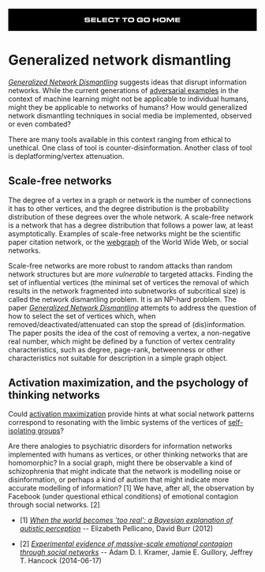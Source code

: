 [![](https://raw.githubusercontent.com/wdbm/InfoPeace/master/media/InfoPeace_home.png)](https://github.com/wdbm/InfoPeace/blob/master/README.md)

# Generalized network dismantling

[*Generalized Network Dismantling*](https://arxiv.org/abs/1801.01357) suggests ideas that disrupt information networks. While the current generations of [adversarial examples](https://arxiv.org/abs/1607.02533) in the context of machine learning might not be applicable to individual humans, might they be applicable to networks of humans? How would generalized network dismantling techniques in social media be implemented, observed or even combated?

There are many tools available in this context ranging from ethical to unethical. One class of tool is counter-disinformation. Another class of tool is deplatforming/vertex attenuation.

## Scale-free networks

The degree of a vertex in a graph or network is the number of connections it has to other vertices, and the degree distribution is the probability distribution of these degrees over the whole network. A scale-free network is a network that has a degree distribution that follows a power law, at least asymptotically. Examples of scale-free networks might be the scientific paper citation network, or the [webgraph](https://en.wikipedia.org/wiki/Webgraph) of the World Wide Web, or social networks.

Scale-free networks are more robust to random attacks than random network structures but are *more vulnerable* to targeted attacks. Finding the set of influential vertices (the minimal set of vertices the removal of which results in the network fragmented into subnetworks of subcritical size) is called the network dismantling problem. It is an NP-hard problem. The paper [*Generalized Network Dismantling*](https://arxiv.org/abs/1801.01357) attempts to address the question of how to select the set of vertices which, when removed/deactivated/attenuated can stop the spread of (dis)information. The paper posits the idea of the cost of removing a vertex, a non-negative real number, which might be defined by a function of vertex centrality characteristics, such as degree, page-rank, betweenness or other characteristics not suitable for description in a simple graph object.

## Activation maximization, and the psychology of thinking networks

Could [activation maximization](https://arxiv.org/abs/1605.09304) provide hints at what social network patterns correspond to resonating with the limbic systems of the vertices of [self-isolating groups](https://www.media.mit.edu/videos/sm-electome-2017-01-31)?

Are there analogies to psychiatric disorders for information networks implemented with humans as vertices, or other thinking networks that are homomorphic? In a social graph, might there be observable a kind of schizophrenia that might indicate that the network is modelling noise or disinformation, or perhaps a kind of autism that might indicate more accurate modelling of information? [1] We have, after all, the observation by Facebook (under questional ethical conditions) of emotional contagion through social networks. [2]

- [1] [*When the world becomes 'too real': a Bayesian explanation of autistic perception*](https://doi.org/10.1016/j.tics.2012.08.009) -- Elizabeth Pellicano, David Burr (2012)

- [2] [*Experimental evidence of massive-scale emotional contagion through social networks*](https://www.pnas.org/content/pnas/111/24/8788.full.pdf) -- Adam D. I. Kramer, Jamie E. Guillory, Jeffrey T. Hancock (2014-06-17)
